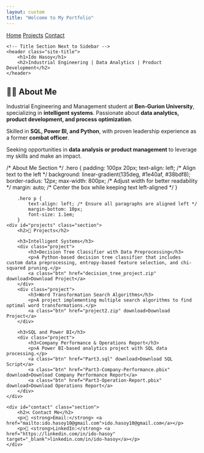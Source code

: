 ```yaml
---
layout: custom
title: "Welcome to My Portfolio"
---
```


<link rel="stylesheet" href="style.css">

<div class="header-container">
    <!-- Sidebar Navigation -->
    <div class="sidebar">
        <a href="#home">Home</a>
        <a href="#projects">Projects</a>
        <a href="#contact">Contact</a>
    </div>

    <!-- Title Section Next to Sidebar -->
    <header class="site-title">
        <h1>Ido Hasoy</h1>
        <h2>Industrial Engineering | Data Analytics | Product Development</h2>
    </header>
</div>

<!-- Main Content -->
<div class="content">
    <div id="home" class="hero">
        <h2>👨‍💼 About Me</h2>
        <p>
            Industrial Engineering and Management student at <strong>Ben-Gurion University</strong>, specializing in <strong>intelligent systems</strong>. 
            Passionate about <strong>data analytics, product development, and process optimization</strong>.
        </p>
        <p>
            Skilled in <strong>SQL, Power BI, and Python</strong>, with proven leadership experience as a former <strong>combat officer</strong>. 
        </p>
        <p>
            Seeking opportunities in <strong>data analysis or product management</strong> to leverage my skills and make an impact.
        </p>
    </div>
     /* About Me Section */
        .hero {
            padding: 100px 20px;
            text-align: left; /* Align text to the left */
            background: linear-gradient(135deg, #1e40af, #38bdf8);
            border-radius: 12px;
            max-width: 800px; /* Adjust width for better readability */
            margin: auto; /* Center the box while keeping text left-aligned */
        }
        
        .hero p {
            text-align: left; /* Ensure all paragraphs are aligned left */
            margin-bottom: 10px;
            font-size: 1.1em;
        }
    <div id="projects" class="section">
        <h2>📂 Projects</h2>
        
        <h3>Intelligent Systems</h3>
        <div class="project">
            <h3>Decision Tree Classifier with Data Preprocessing</h3>
            <p>A Python-based decision tree classifier that includes custom data preprocessing, entropy-based feature selection, and chi-squared pruning.</p>
            <a class="btn" href="decision_tree_project.zip" download>Download Project</a>
        </div>
        <div class="project">
            <h3>Word Transformation Search Algorithms</h3>
            <p>A project implementing multiple search algorithms to find optimal word transformations.</p>
            <a class="btn" href="project2.zip" download>Download Project</a>
        </div>
        
        <h3>SQL and Power BI</h3>
        <div class="project">
            <h3>Company Performance & Operations Report</h3>
            <p>A Power BI-based analytics project with SQL data processing.</p>
            <a class="btn" href="Part3.sql" download>Download SQL Script</a>
            <a class="btn" href="Part3-Company-Performance.pbix" download>Download Company Performance Report</a>
            <a class="btn" href="Part3-Operation-Report.pbix" download>Download Operations Report</a>
        </div>
    </div>
    
    <div id="contact" class="section">
        <h2>📞 Contact Me</h2>
        <p>💎 <strong>Email:</strong> <a href="mailto:ido.hasoy10@gmail.com">ido.hasoy10@gmail.com</a></p>
        <p>🌟 <strong>LinkedIn:</strong> <a href="https://linkedin.com/in/ido-hasoy" target="_blank">linkedin.com/in/ido-hasoy</a></p>
    </div>
</div>
